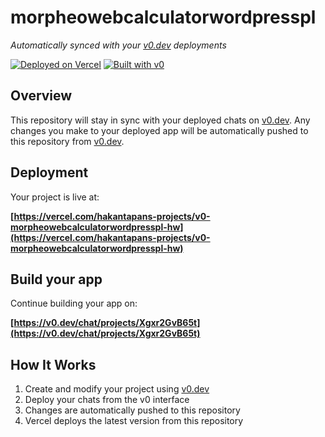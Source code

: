 # morpheowebcalculatorwordpresspl

*Automatically synced with your [v0.dev](https://v0.dev) deployments*

[![Deployed on Vercel](https://img.shields.io/badge/Deployed%20on-Vercel-black?style=for-the-badge&logo=vercel)](https://vercel.com/hakantapans-projects/v0-morpheowebcalculatorwordpresspl-hw)
[![Built with v0](https://img.shields.io/badge/Built%20with-v0.dev-black?style=for-the-badge)](https://v0.dev/chat/projects/Xgxr2GvB65t)

## Overview

This repository will stay in sync with your deployed chats on [v0.dev](https://v0.dev).
Any changes you make to your deployed app will be automatically pushed to this repository from [v0.dev](https://v0.dev).

## Deployment

Your project is live at:

**[https://vercel.com/hakantapans-projects/v0-morpheowebcalculatorwordpresspl-hw](https://vercel.com/hakantapans-projects/v0-morpheowebcalculatorwordpresspl-hw)**

## Build your app

Continue building your app on:

**[https://v0.dev/chat/projects/Xgxr2GvB65t](https://v0.dev/chat/projects/Xgxr2GvB65t)**

## How It Works

1. Create and modify your project using [v0.dev](https://v0.dev)
2. Deploy your chats from the v0 interface
3. Changes are automatically pushed to this repository
4. Vercel deploys the latest version from this repository